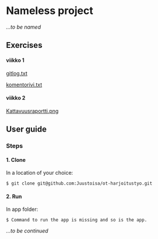 # Nameless project

_...to be named_

## Exercises

#### viikko 1

[gitlog.txt](https://github.com/Juustoisa/ot-harjoitustyo/blob/master/laskarit/viikko1/gitlog.txt)

[komentorivi.txt](https://github.com/Juustoisa/ot-harjoitustyo/blob/master/laskarit/viikko1/komentorivi.txt)

#### viikko 2

[Kattavuusraportti.png](https://github.com/Juustoisa/ot-harjoitustyo/blob/master/laskarit/viikko2/Kattavuusraportti.png)

## User guide

### Steps

#### 1. Clone

In a location of your choice:

```console
$ git clone git@github.com:Juustoisa/ot-harjoitustyo.git
```

#### 2. Run

In app folder:

```console
$ Command to run the app is missing and so is the app.
```

_...to be continued_
